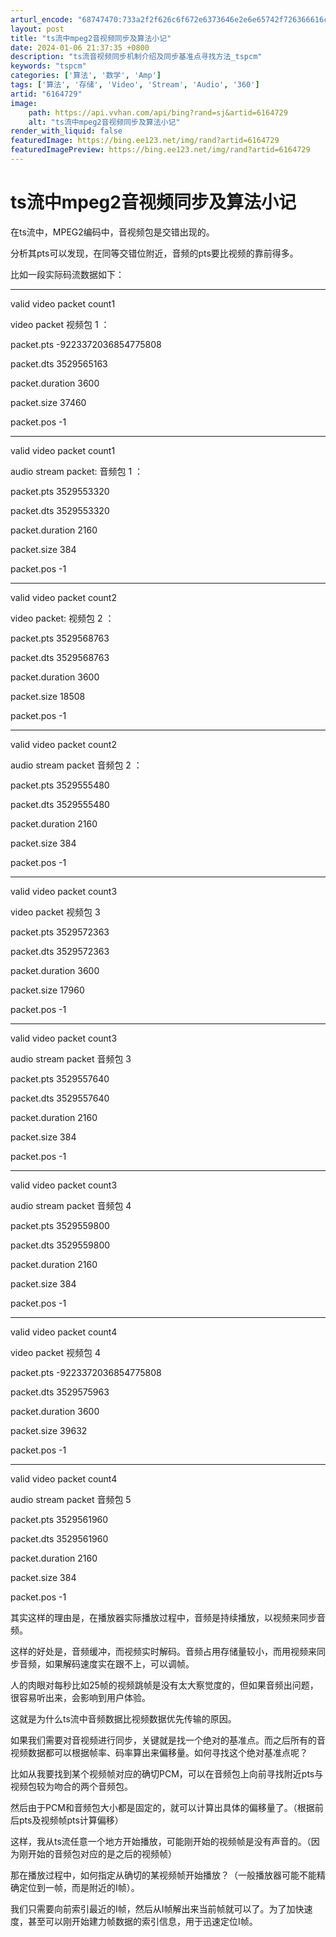 ```yaml
---
arturl_encode: "68747470:733a2f2f626c6f672e6373646e2e6e65742f726366616c636f:6e2f61727469636c652f64657461696c732f36313634373239"
layout: post
title: "ts流中mpeg2音视频同步及算法小记"
date: 2024-01-06 21:37:35 +0800
description: "ts流音视频同步机制介绍及同步基准点寻找方法_tspcm"
keywords: "tspcm"
categories: ['算法', '数学', 'Amp']
tags: ['算法', '存储', 'Video', 'Stream', 'Audio', '360']
artid: "6164729"
image:
    path: https://api.vvhan.com/api/bing?rand=sj&artid=6164729
    alt: "ts流中mpeg2音视频同步及算法小记"
render_with_liquid: false
featuredImage: https://bing.ee123.net/img/rand?artid=6164729
featuredImagePreview: https://bing.ee123.net/img/rand?artid=6164729
---
```


# ts流中mpeg2音视频同步及算法小记

在ts流中，MPEG2编码中，音视频包是交错出现的。

分析其pts可以发现，在同等交错位附近，音频的pts要比视频的靠前得多。

比如一段实际码流数据如下：

--------------------------

valid video packet count1

video packet
视频包
1
：

packet.pts -9223372036854775808

packet.dts 3529565163

packet.duration 3600

packet.size 37460

packet.pos -1

--------------------------

valid video packet count1

audio stream packet:
音频包
1
：

packet.pts 3529553320

packet.dts 3529553320

packet.duration 2160

packet.size 384

packet.pos -1

--------------------------

valid video packet count2

video packet:
视频包
2
：

packet.pts 3529568763

packet.dts 3529568763

packet.duration 3600

packet.size 18508

packet.pos -1

--------------------------

valid video packet count2

audio stream packet
音频包
2
：

packet.pts 3529555480

packet.dts 3529555480

packet.duration 2160

packet.size 384

packet.pos -1

--------------------------

valid video packet count3

video packet
视频包
3

packet.pts 3529572363

packet.dts 3529572363

packet.duration 3600

packet.size 17960

packet.pos -1

--------------------------

valid video packet count3

audio stream packet
音频包
3

packet.pts 3529557640

packet.dts 3529557640

packet.duration 2160

packet.size 384

packet.pos -1

--------------------------

valid video packet count3

audio stream packet
音频包
4

packet.pts 3529559800

packet.dts 3529559800

packet.duration 2160

packet.size 384

packet.pos -1

--------------------------

valid video packet count4

video packet
视频包
4

packet.pts -9223372036854775808

packet.dts 3529575963

packet.duration 3600

packet.size 39632

packet.pos -1

--------------------------

valid video packet count4

audio stream packet
音频包
5

packet.pts 3529561960

packet.dts 3529561960

packet.duration 2160

packet.size 384

packet.pos -1

其实这样的理由是，在播放器实际播放过程中，音频是持续播放，以视频来同步音频。

这样的好处是，音频缓冲，而视频实时解码。音频占用存储量较小，而用视频来同步音频，如果解码速度实在跟不上，可以调帧。

人的肉眼对每秒比如25帧的视频跳帧是没有太大察觉度的，但如果音频出问题，很容易听出来，会影响到用户体验。

这就是为什么ts流中音频数据比视频数据优先传输的原因。

如果我们需要对音视频进行同步，关键就是找一个绝对的基准点。而之后所有的音视频数据都可以根据帧率、码率算出来偏移量。如何寻找这个绝对基准点呢？

比如从我要找到某个视频帧对应的确切PCM，可以在音频包上向前寻找附近pts与视频包较为吻合的两个音频包。

然后由于PCM和音频包大小都是固定的，就可以计算出具体的偏移量了。（根据前后pts及视频帧pts计算偏移）

这样，我从ts流任意一个地方开始播放，可能刚开始的视频帧是没有声音的。（因为刚开始的音频包对应的是之后的视频帧）

那在播放过程中，如何指定从确切的某视频帧开始播放？（一般播放器可能不能精确定位到一帧，而是附近的I帧）。

我们只需要向前索引最近的I帧，然后从I帧解出来当前帧就可以了。为了加快速度，甚至可以刚开始建力帧数据的索引信息，用于迅速定位I帧。